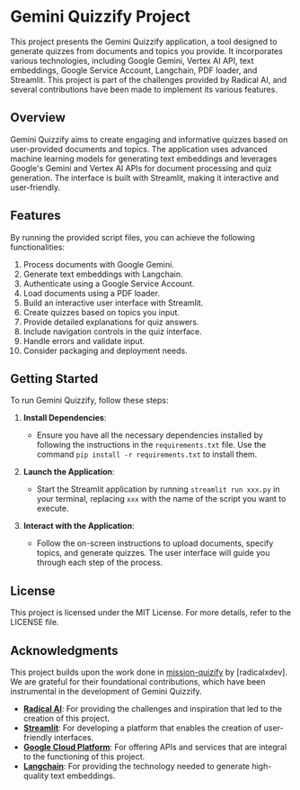 # Gemini Quizzify Project

This project presents the Gemini Quizzify application, a tool designed to generate quizzes from documents and topics you provide. It incorporates various technologies, including Google Gemini, Vertex AI API, text embeddings, Google Service Account, Langchain, PDF loader, and Streamlit. This project is part of the challenges provided by Radical AI, and several contributions have been made to implement its various features.

## Overview

Gemini Quizzify aims to create engaging and informative quizzes based on user-provided documents and topics. The application uses advanced machine learning models for generating text embeddings and leverages Google's Gemini and Vertex AI APIs for document processing and quiz generation. The interface is built with Streamlit, making it interactive and user-friendly.

## Features

By running the provided script files, you can achieve the following functionalities:

1. Process documents with Google Gemini.
2. Generate text embeddings with Langchain.
3. Authenticate using a Google Service Account.
4. Load documents using a PDF loader.
5. Build an interactive user interface with Streamlit.
6. Create quizzes based on topics you input.
7. Provide detailed explanations for quiz answers.
8. Include navigation controls in the quiz interface.
9. Handle errors and validate input.
10. Consider packaging and deployment needs.

## Getting Started

To run Gemini Quizzify, follow these steps:

1. **Install Dependencies**:
   - Ensure you have all the necessary dependencies installed by following the instructions in the `requirements.txt` file. Use the command `pip install -r requirements.txt` to install them.
   
2. **Launch the Application**:
   - Start the Streamlit application by running `streamlit run xxx.py` in your terminal, replacing `xxx` with the name of the script you want to execute.
   
3. **Interact with the Application**:
   - Follow the on-screen instructions to upload documents, specify topics, and generate quizzes. The user interface will guide you through each step of the process.

## License

This project is licensed under the MIT License. For more details, refer to the LICENSE file.

## Acknowledgments

This project builds upon the work done in [mission-quizify](https://github.com/radicalxdev/mission-quizify) by [radicalxdev]. We are grateful for their foundational contributions, which have been instrumental in the development of Gemini Quizzify.

- **[Radical AI](https://www.radicalai.org/)**: For providing the challenges and inspiration that led to the creation of this project.
- **[Streamlit](https://streamlit.io/)**: For developing a platform that enables the creation of user-friendly interfaces.
- **[Google Cloud Platform](https://cloud.google.com/)**: For offering APIs and services that are integral to the functioning of this project.
- **[Langchain](https://langchain.com/)**: For providing the technology needed to generate high-quality text embeddings.
